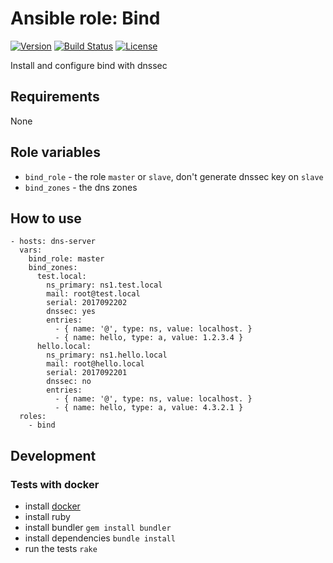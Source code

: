 # Ansible role: Bind
[![Version](https://img.shields.io/badge/latest_version-0.1.0-green.svg)](https://github.com/nishiki/ansible-role-bind/releases)
[![Build Status](https://travis-ci.org/nishiki/ansible-role-bind.svg?branch=master)](https://travis-ci.org/nishiki/ansible-role-bind)
[![License](https://img.shields.io/badge/license-Apache--2.0-blue.svg)](https://github.com/nishiki/ansible-role-bind/blob/master/LICENSE)

Install and configure bind with dnssec

## Requirements

None

## Role variables

 * `bind_role` - the role `master` or `slave`, don't generate dnssec key on `slave`
 * `bind_zones` - the dns zones

## How to use

```
- hosts: dns-server
  vars:
    bind_role: master
    bind_zones:
      test.local:
        ns_primary: ns1.test.local
        mail: root@test.local
        serial: 2017092202
        dnssec: yes
        entries:
          - { name: '@', type: ns, value: localhost. }
          - { name: hello, type: a, value: 1.2.3.4 }
      hello.local:
        ns_primary: ns1.hello.local
        mail: root@hello.local
        serial: 2017092201
        dnssec: no
        entries:
          - { name: '@', type: ns, value: localhost. }
          - { name: hello, type: a, value: 4.3.2.1 }
  roles:
    - bind 
```

## Development
### Tests with docker

  * install [docker](https://docs.docker.com/engine/installation/)
  * install ruby
  * install bundler `gem install bundler`
  * install dependencies `bundle install`
  * run the tests `rake`
